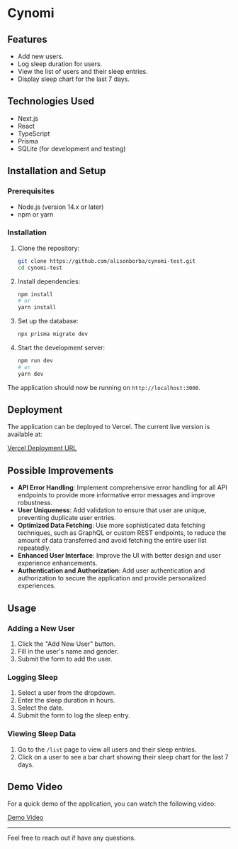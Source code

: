 # Cynomi

## Features

- Add new users.
- Log sleep duration for users.
- View the list of users and their sleep entries.
- Display sleep chart for the last 7 days.

## Technologies Used

- Next.js
- React
- TypeScript
- Prisma
- SQLite (for development and testing)

## Installation and Setup

### Prerequisites

- Node.js (version 14.x or later)
- npm or yarn

### Installation

1. Clone the repository:

   ```bash
   git clone https://github.com/alisonborba/cynomi-test.git
   cd cynomi-test
   ```

2. Install dependencies:

   ```bash
   npm install
   # or
   yarn install
   ```

3. Set up the database:

   ```bash
   npx prisma migrate dev
   ```

4. Start the development server:

   ```bash
   npm run dev
   # or
   yarn dev
   ```

The application should now be running on `http://localhost:3000`.

## Deployment

The application can be deployed to Vercel. The current live version is available at:

[Vercel Deployment URL](https://cynomi.vercel.app/)

## Possible Improvements

- **API Error Handling**: Implement comprehensive error handling for all API endpoints to provide more informative error messages and improve robustness.
- **User Uniqueness**: Add validation to ensure that user are unique, preventing duplicate user entries.
- **Optimized Data Fetching**: Use more sophisticated data fetching techniques, such as GraphQL or custom REST endpoints, to reduce the amount of data transferred and avoid fetching the entire user list repeatedly.
- **Enhanced User Interface**: Improve the UI with better design and user experience enhancements.
- **Authentication and Authorization**: Add user authentication and authorization to secure the application and provide personalized experiences.

## Usage

### Adding a New User

1. Click the "Add New User" button.
2. Fill in the user's name and gender.
3. Submit the form to add the user.

### Logging Sleep

1. Select a user from the dropdown.
2. Enter the sleep duration in hours.
3. Select the date.
4. Submit the form to log the sleep entry.

### Viewing Sleep Data

1. Go to the `/list` page to view all users and their sleep entries.
2. Click on a user to see a bar chart showing their sleep chart for the last 7 days.

## Demo Video

For a quick demo of the application, you can watch the following video:

[Demo Video](https://www.loom.com/share/eda69c8624ee4378aaa3725528ffcdc2?sid=b557e219-23ea-4ca1-825c-e25da69d954e)

---

Feel free to reach out if have any questions.
